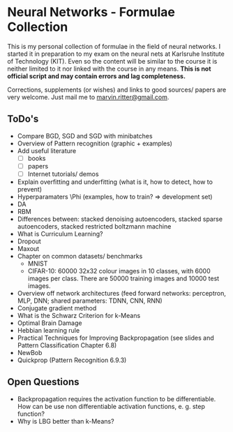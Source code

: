 Neural Networks - Formulae Collection
=====================================

This is my personal collection of formulae in the field of neural networks. I started it in preparation to my exam on the neural nets at Karlsruhe Institute of Technology (KIT). Even so the content will be similar to the course it is neither limited to it nor linked with the course in any means. __This is not official script and may contain errors and lag completeness.__

Corrections, supplements (or wishes) and links to good sources/ papers are very welcome. Just mail me to marvin.ritter@gmail.com.

ToDo's
------
- Compare BGD, SGD and SGD with minibatches
- Overview of Pattern recognition (graphic + examples)
- Add useful literature 
	- [ ] books
	- [ ] papers
	- [ ] Internet tutorials/ demos
- Explain overfitting and underfitting (what is it, how to detect, how to prevent)
- Hyperparamaters \Phi (examples, how to train? => development set)
- DA
- RBM
- Differences between: stacked denoising autoencoders, stacked sparse autoencoders, stacked restricted boltzmann machine
- What is Curriculum Learning?
- Dropout
- Maxout
- Chapter on common datasets/ benchmarks
	- MNIST
	- CIFAR-10: 60000 32x32 colour images in 10 classes, with 6000 images per class. There are 50000 training images and 10000 test images. 
- Overview off network architectures (feed forward networks: perceptron, MLP, DNN; shared parameters: TDNN, CNN, RNN)
- Conjugate gradient method
- What is the Schwarz Criterion for k-Means
- Optimal Brain Damage
- Hebbian learning rule
- Practical Techniques for Improving Backpropagation (see slides and Pattern Classification Chapter 6.8)
- NewBob
- Quickprop (Pattern Recognition 6.9.3)

Open Questions
--------------
- Backpropagation requires the activation function to be differentiable. How can be use non differentiable activation functions, e. g. step function?
- Why is LBG better than k-Means?
